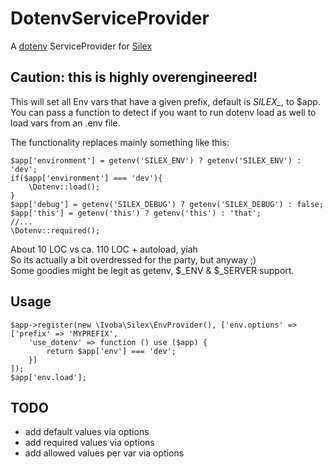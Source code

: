 # DotenvServiceProvider

A [dotenv](https://github.com/vlucas/phpdotenv) ServiceProvider for [Silex](http://silex.sensiolabs.org)

## Caution: this is highly overengineered!

This will set all Env vars that have a given prefix, default is *SILEX_*, to $app.  
You can pass a function to detect if you want to run dotenv load as well to load vars from an .env file.

The functionality replaces mainly something like this:

    $app['environment'] = getenv('SILEX_ENV') ? getenv('SILEX_ENV') : 'dev';
    if($app['environment'] === 'dev'){
        \Dotenv::load();
    }
    $app['debug'] = getenv('SILEX_DEBUG') ? getenv('SILEX_DEBUG') : false;
    $app['this'] = getenv('this') ? getenv('this') : 'that';
    //...
    \Dotenv::required();
    
About 10 LOC vs ca. 110 LOC + autoload, yiah  
So its actually a bit overdressed for the party, but anyway ;)  
Some goodies might be legit as getenv, $_ENV & $_SERVER support.

## Usage

    $app->register(new \Ivoba\Silex\EnvProvider(), ['env.options' => ['prefix' => 'MYPREFIX',
        'use_dotenv' => function () use ($app) {
            return $app['env'] === 'dev';
        }]
    ]);
    $app['env.load'];
    
## TODO
- add default values via options
- add required values via options
- add allowed values per var via options





